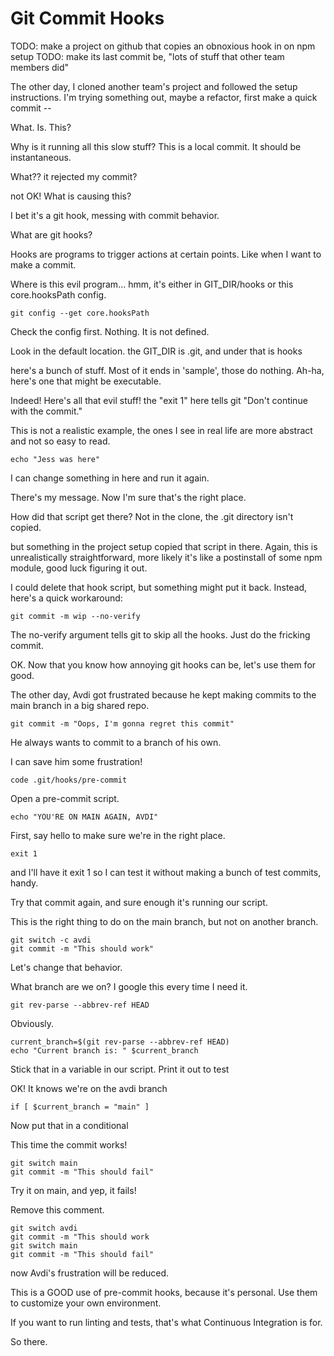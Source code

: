 # Git Commit Hooks

TODO: make a project on github that copies an obnoxious hook in on npm setup
TODO: make its last commit be, "lots of stuff that other team members did"

<!-- shot() git clone; npm setup -->

The other day, I cloned another team's project and followed the setup instructions.
I'm trying something out, maybe a refactor, first make a quick commit --

<!-- shot() try to make a commit. The script does a bunch of annoying crap -->

What. Is. This?

Why is it running all this slow stuff? This is a local commit. It should be instantaneous.

<!-- shot() after a while the damn thing rejects my commit -->

What?? it rejected my commit?

<!-- shot() git log -->

not OK! What is causing this?

I bet it's a git hook, messing with commit behavior.

<!-- shot() google git hooks. click on https://git-scm.com/docs/githooks -->

What are git hooks?

<!-- shot() highlight -->

Hooks are programs to trigger actions at certain points. Like when I want to make a commit.

<!-- shot() highlight -->

Where is this evil program... hmm, it's either in GIT_DIR/hooks or this core.hooksPath config.

<!-- shot() -->

`git config --get core.hooksPath`

Check the config first. Nothing. It is not defined.

<!-- shot() cd .git/hooks -->

Look in the default location. the GIT_DIR is .git, and under that is hooks

<!-- shot() ls -->

here's a bunch of stuff. Most of it ends in 'sample', those do nothing. Ah-ha, here's one that might be executable.

<!-- shot() open pre-commit -->

Indeed! Here's all that evil stuff!
the "exit 1" here tells git "Don't continue with the commit."

This is not a realistic example, the ones I see in real life are more abstract and not so easy to read.

<!-- shot() edit -->

`echo "Jess was here"`

I can change something in here and run it again.

<!-- shot() try the commit again -->

There's my message. Now I'm sure that's the right place.

How did that script get there? Not in the clone, the .git directory isn't copied.

<!-- shot() package.json -->

but something in the project setup copied that script in there.
Again, this is unrealistically straightforward, more likely it's like a postinstall of some npm module,
good luck figuring it out.

I could delete that hook script, but something might put it back.
Instead, here's a quick workaround:

<!-- shot() -->

`git commit -m wip --no-verify`

The no-verify argument tells git to skip all the hooks. Just do the fricking commit.

OK. Now that you know how annoying git hooks can be, let's use them for good.

<!-- shot() cd to another project -->

The other day, Avdi got frustrated because he kept making commits to the main branch in a big shared repo.

<!-- shot() -->

`git commit -m "Oops, I'm gonna regret this commit"`

He always wants to commit to a branch of his own.

I can save him some frustration!

<!-- shot()  -->

`code .git/hooks/pre-commit`

Open a pre-commit script.

<!-- shot() -->

`echo "YOU'RE ON MAIN AGAIN, AVDI"`

First, say hello to make sure we're in the right place.

<!-- shot() -->

`exit 1`

and I'll have it exit 1 so I can test it without making a bunch of test commits, handy.

<!-- shot() terminal -->

Try that commit again, and sure enough it's running our script.

<!-- shot() -->

This is the right thing to do on the main branch, but not on another branch.

```
git switch -c avdi
git commit -m "This should work"
```

Let's change that behavior.

<!-- shot() google for git current branch name -->

What branch are we on? I google this every time I need it.

<!-- shot() -->

`git rev-parse --abbrev-ref HEAD`

Obviously.

<!-- shot() pre-commit -->

```
current_branch=$(git rev-parse --abbrev-ref HEAD)
echo "Current branch is: " $current_branch
```

Stick that in a variable in our script. Print it out to test

<!-- shot() try the commit again -->

OK! It knows we're on the avdi branch

<!-- shot() pre-commit -->

`if [ $current_branch = "main" ]`

Now put that in a conditional

<!-- shot() try the commit -->

This time the commit works!

<!-- shot() -->

```
git switch main
git commit -m "This should fail"
```

Try it on main, and yep, it fails!

<!-- shot() precommit -->

Remove this comment.

<!-- shot() one more try -->

```
git switch avdi
git commit -m "This should work
git switch main
git commit -m "This should fail"
```

now Avdi's frustration will be reduced.

This is a GOOD use of pre-commit hooks, because it's personal. Use them to customize your own environment.

If you want to run linting and tests, that's what Continuous Integration is for.

So there.
